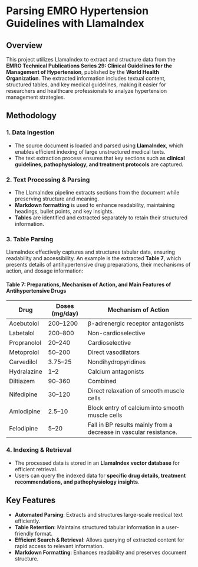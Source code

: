 # Parsing EMRO Hypertension Guidelines with LlamaIndex

## Overview
This project utilizes LlamaIndex to extract and structure data from the **EMRO Technical Publications Series 29: Clinical Guidelines for the Management of Hypertension**, published by the **World Health Organization**. The extracted information includes textual content, structured tables, and key medical guidelines, making it easier for researchers and healthcare professionals to analyze hypertension management strategies.

## Methodology
### 1. **Data Ingestion**
- The source document is loaded and parsed using **LlamaIndex**, which enables efficient indexing of large unstructured medical texts.
- The text extraction process ensures that key sections such as **clinical guidelines, pathophysiology, and treatment protocols** are captured.

### 2. **Text Processing & Parsing**
- The LlamaIndex pipeline extracts sections from the document while preserving structure and meaning.
- **Markdown formatting** is used to enhance readability, maintaining headings, bullet points, and key insights.
- **Tables** are identified and extracted separately to retain their structured information.

### 3. **Table Parsing**
LlamaIndex effectively captures and structures tabular data, ensuring readability and accessibility. An example is the extracted **Table 7**, which presents details of antihypertensive drug preparations, their mechanisms of action, and dosage information:

#### **Table 7: Preparations, Mechanism of Action, and Main Features of Antihypertensive Drugs**

| Drug         | Doses (mg/day) | Mechanism of Action                                      |
|-------------|--------------|------------------------------------------------------|
| Acebutolol  | 200–1200     | β-adrenergic receptor antagonists                    |
| Labetalol   | 200–800      | Non-cardioselective                                 |
| Propranolol | 20–240       | Cardioselective                                    |
| Metoprolol  | 50–200       | Direct vasodilators                                |
| Carvedilol  | 3.75–25      | Nondihydropyridines                               |
| Hydralazine | 1–2          | Calcium antagonists                               |
| Diltiazem   | 90–360       | Combined                                          |
| Nifedipine  | 30–120       | Direct relaxation of smooth muscle cells         |
| Amlodipine  | 2.5–10       | Block entry of calcium into smooth muscle cells  |
| Felodipine  | 5–20         | Fall in BP results mainly from a decrease in vascular resistance. |

### 4. **Indexing & Retrieval**
- The processed data is stored in an **LlamaIndex vector database** for efficient retrieval.
- Users can query the indexed data for **specific drug details, treatment recommendations, and pathophysiology insights**.

## Key Features
- **Automated Parsing**: Extracts and structures large-scale medical text efficiently.
- **Table Retention**: Maintains structured tabular information in a user-friendly format.
- **Efficient Search & Retrieval**: Allows querying of extracted content for rapid access to relevant information.
- **Markdown Formatting**: Enhances readability and preserves document structure.

